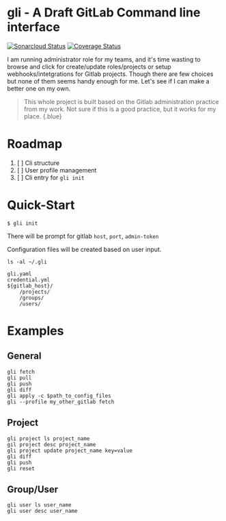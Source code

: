# gli - A Draft GitLab Command line interface
[![Sonarcloud Status](https://sonarcloud.io/api/project_badges/measure?project=cevinoca_MyCli&metric=alert_status)](https://sonarcloud.io/dashboard?id=evinoca_MyCli) [![Coverage Status](https://coveralls.io/repos/github/evinoca/gli/badge.svg?branch=master)](https://coveralls.io/github/evinoca/gli?branch=master)

I am running administrator role for my teams, and it's time wasting to browse and click for create/update roles/projects or setup webhooks/intetgrations for Gitlab projects. Though there are few choices but none of them seems handy enough for me. Let's see if I can make a better one on my own.

> This whole project is built based on the Gitlab administration practice from my work. Not sure if this is a good practice, but it works for my place. 
{.blue}

# Roadmap
1. [ ] Cli structure
2. [ ] User profile management
3. [ ] Cli entry for `gli init`


# Quick-Start

```
$ gli init
```
There will be prompt for gitlab `host`, `port`, `admin-token`

Configuration files will be created based on user input.

`ls -al ~/.gli`
```
gli.yaml
credential.yml
${gitlab_host}/
    /projects/
    /groups/
    /users/
```
# Examples
## General
```
gli fetch
gli pull
gli push
gli diff
gli apply -c $path_to_config_files
gli --profile my_other_gitlab fetch
```


## Project
```
gli project ls project_name
gil project desc project_name
gli project update project_name key=value
gli diff
gli push
gli reset
```

## Group/User
```
gli user ls user_name
gli user desc user_name
```